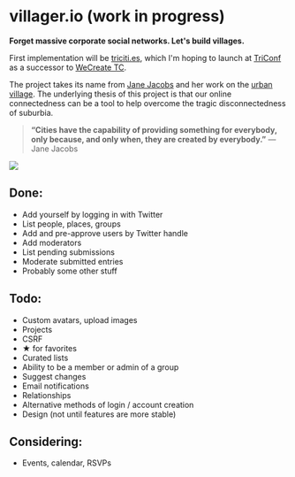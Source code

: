 villager.io (work in progress)
==============================
__Forget massive corporate social networks. Let's build villages.__

First implementation will be [triciti.es](http://triciti.es), which I'm hoping to launch at [TriConf](http://triconf.com) as a successor to [WeCreate TC](http://wecreate.tc).

The project takes its name from [Jane Jacobs](http://en.wikipedia.org/wiki/Jane_Jacobs) and her work on the [urban village](http://en.wikipedia.org/wiki/Urban_village). The underlying thesis of this project is that our online connectedness can be a tool to help overcome the tragic disconnectedness of suburbia.

> __“Cities have the capability of providing something for everybody, only because, and only when, they are created by everybody.”__ 
> — Jane Jacobs

[![](http://upload.wikimedia.org/wikipedia/commons/1/14/Jane_Jacobs.jpg)](http://en.wikipedia.org/wiki/Jane_Jacobs)


## Done:

- Add yourself by logging in with Twitter
- List people, places, groups
- Add and pre-approve users by Twitter handle
- Add moderators
- List pending submissions
- Moderate submitted entries
- Probably some other stuff

## Todo:
- Custom avatars, upload images
- Projects
- CSRF
- ★ for favorites
- Curated lists
- Ability to be a member or admin of a group
- Suggest changes
- Email notifications
- Relationships
- Alternative methods of login / account creation
- Design (not until features are more stable)

## Considering:
- Events, calendar, RSVPs
